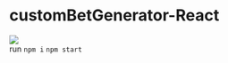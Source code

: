 # customBetGenerator-React
<img src="https://media.discordapp.net/attachments/1019550628499951626/1118283951333707886/image.png?width=1199&height=459"> 
<br>
run
<code>npm i</code>
<code>npm start</code>
